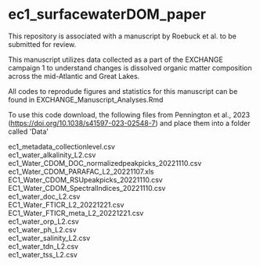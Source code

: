 # ec1_surfacewaterDOM_paper

This repository is associated with a manuscript by Roebuck et al. to be submitted for review. 

This manuscript utilizes data collected as a part of the EXCHANGE campaign 1 to understand changes is dissolved organic matter composition across the mid-Atlantic and Great Lakes.

All codes to reprodude figures and statistics for this manuscript can be found in EXCHANGE_Manuscript_Analyses.Rmd

To use this code download, the following files from Pennington et al., 2023 (https://doi.org/10.1038/s41597-023-02548-7) and place them into a folder called 'Data'

ec1_metadata_collectionlevel.csv <br />
ec1_water_alkalinity_L2.csv <br />
ec1_Water_CDOM_DOC_normalizedpeakpicks_20221110.csv <br />
ec1_Water_CDOM_PARAFAC_L2_20221107.xls <br />
EC1_Water_CDOM_RSUpeakpicks_20221110.csv <br />
EC1_Water_CDOM_SpectralIndices_20221110.csv <br />
ec1_water_doc_L2.csv <br />
EC1_Water_FTICR_L2_20221221.csv <br />
EC1_Water_FTICR_meta_L2_20221221.csv <br />
ec1_water_orp_L2.csv <br />
ec1_water_ph_L2.csv <br />
ec1_water_salinity_L2.csv <br />
ec1_water_tdn_L2.csv <br />
ec1_water_tss_L2.csv <br />